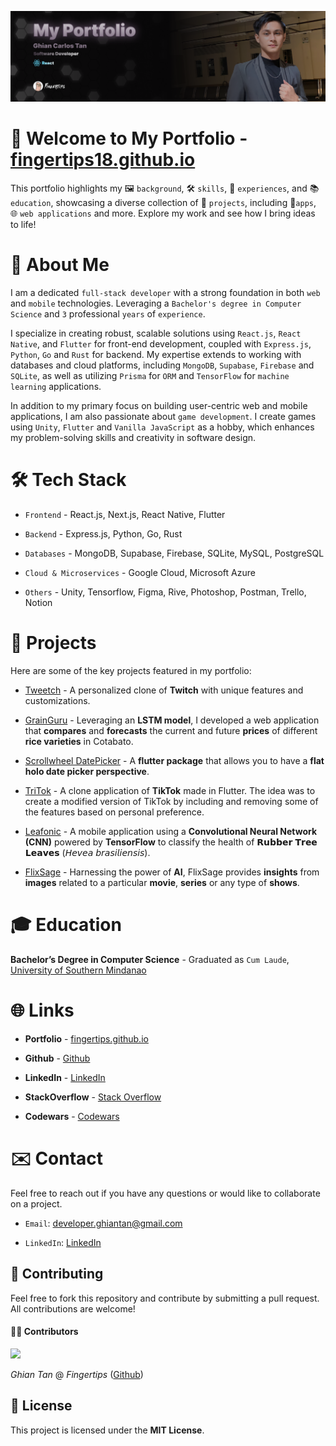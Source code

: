 ![](public/banner.png)

# 📂 Welcome to My Portfolio - [fingertips18.github.io](https://fingertips18.github.io/)

This portfolio highlights my 🖼️ `background`, 🛠️ `skills`, 🌟 `experiences`, and 📚 `education`, showcasing a diverse collection of 📁 `projects`, including 📱`apps`, 🌐 `web applications` and more. Explore my work and see how I bring ideas to life!

# 🚀 About Me

I am a dedicated `full-stack developer` with a strong foundation in both `web` and `mobile` technologies. Leveraging a `Bachelor's degree in Computer Science` and `3` professional `years` of `experience`.

I specialize in creating robust, scalable solutions using `React.js`, `React Native`, and `Flutter` for front-end development, coupled with `Express.js`, `Python`, `Go` and `Rust` for backend. My expertise extends to working with databases and cloud platforms, including `MongoDB`, `Supabase`, `Firebase` and `SQLite`, as well as utilizing `Prisma` for `ORM` and `TensorFlow` for `machine learning` applications.

In addition to my primary focus on building user-centric web and mobile applications, I am also passionate about `game development`. I create games using `Unity`, `Flutter` and `Vanilla JavaScript` as a hobby, which enhances my problem-solving skills and creativity in software design.

# 🛠️ Tech Stack

- `Frontend` - React.js, Next.js, React Native, Flutter

- `Backend` - Express.js, Python, Go, Rust

- `Databases` - MongoDB, Supabase, Firebase, SQLite, MySQL, PostgreSQL

- `Cloud & Microservices` - Google Cloud, Microsoft Azure

- `Others` - Unity, Tensorflow, Figma, Rive, Photoshop, Postman, Trello, Notion

# 📁 Projects

Here are some of the key projects featured in my portfolio:

- [Tweetch](https://tweetch.vercel.app) - A personalized clone of **Twitch** with unique features and customizations.

- [GrainGuru](https://grainguru.vercel.app) - Leveraging an **LSTM model**, I developed a web application that **compares** and **forecasts** the current and future **prices** of different **rice varieties** in Cotabato.

- [Scrollwheel DatePicker](https://pub.dev/packages/scroll_wheel_date_picker) - A **flutter package** that allows you to have a **flat holo date picker perspective**.

- [TriTok](https://forms.gle/PFHoohMazvKMeKCh7) - A clone application of **TikTok** made in Flutter. The idea was to create a modified version of TikTok by including and removing some of the features based on personal preference.

- [Leafonic](https://forms.gle/PFHoohMazvKMeKCh7) - A mobile application using a **Convolutional Neural Network (CNN)** powered by **TensorFlow** to classify the health of 𝗥𝘂𝗯𝗯𝗲𝗿 𝗧𝗿𝗲𝗲 𝗟𝗲𝗮𝘃𝗲𝘀 (𝘏𝘦𝘷𝘦𝘢 𝘣𝘳𝘢𝘴𝘪𝘭𝘪𝘦𝘯𝘴𝘪𝘴).

- [FlixSage](https://forms.gle/PFHoohMazvKMeKCh7) - Harnessing the power of **AI**, FlixSage provides **insights** from **images** related to a particular **movie**, **series** or any type of **shows**.

# 🎓 Education

**Bachelor’s Degree in Computer Science** - Graduated as `Cum Laude`, [University of Southern Mindanao](https://www.usm.edu.ph)

# 🌐 Links

- **Portfolio** - [fingertips.github.io](https://fingertips18.github.io)

- **Github** - [Github](https://github.com/Fingertips18)

- **LinkedIn** - [LinkedIn](https://www.linkedin.com/in/ghiantan)

- **StackOverflow** - [Stack Overflow](https://stackoverflow.com/users/18320841/fingertips)

- **Codewars** - [Codewars](https://www.codewars.com/users/Fingertips)

# ✉️ Contact

Feel free to reach out if you have any questions or would like to collaborate on a project.

- `Email`: [developer.ghiantan@gmail.com](mailto:developer@ghiantan.com)

- `LinkedIn`: [LinkedIn](https://www.linkedin.com/in/ghiantan)

## 🤝 Contributing

Feel free to fork this repository and contribute by submitting a pull request. All contributions are welcome!

#### 🧑‍💻 Contributors

<a href="https://github.com/Fingertips18/scroll-wheel-date-picker/graphs/contributors">
  <img src="https://contrib.rocks/image?repo=Fingertips18/scroll-wheel-date-picker" />
</a>

_Ghian Tan_ @ _Fingertips_ ([Github](https://github.com/Fingertips18))

## 📜 License

This project is licensed under the **MIT License**.
